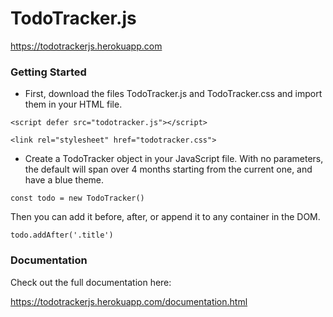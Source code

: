 # TodoTracker.js
https://todotrackerjs.herokuapp.com

### Getting Started

- First, download the files TodoTracker.js and TodoTracker.css and import them in your HTML file.

`<script defer src="todotracker.js"></script> `

`<link rel="stylesheet" href="todotracker.css"> `

- Create a TodoTracker object in your JavaScript file. 
With no parameters, the default will span over 4 months starting from the current one, and have a blue theme.

`const todo = new TodoTracker()`

Then you can add it before, after, or append it to any container in the DOM.

`todo.addAfter('.title')`

### Documentation

Check out the full documentation here:

https://todotrackerjs.herokuapp.com/documentation.html
